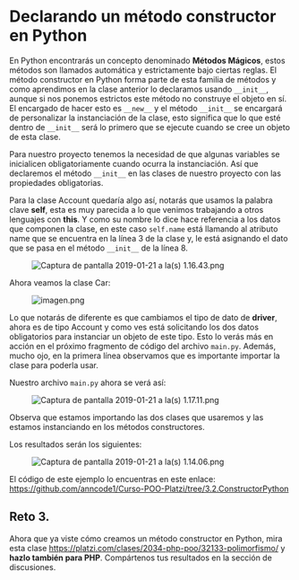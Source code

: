 # Declarando un método constructor en Python

<div class="MaterialLecture-text"><p>En Python encontrarás un concepto denominado <strong>Métodos Mágicos</strong>, estos métodos son llamados automática y estrictamente bajo ciertas reglas. El método constructor en Python forma parte de esta familia de métodos y como aprendimos en la clase anterior lo declaramos usando <code>__init__</code>, aunque si nos ponemos estrictos este método no construye el objeto en sí. El encargado de hacer esto es <code>__new__</code> y el método <code>__init__</code> se encargará de personalizar la instanciación de la clase, esto significa que lo que esté dentro de <code>__init__</code> será lo primero que se ejecute cuando se cree un objeto de esta clase.</p>
<p>Para nuestro proyecto tenemos la necesidad de que algunas variables se inicialicen obligatoriamente cuando ocurra la instanciación. Así que declaremos el método <code>__init__</code> en las clases de nuestro proyecto con las propiedades obligatorias.</p>
<p>Para la clase Account quedaría algo así, notarás que usamos la palabra clave <strong>self</strong>, esta es muy parecida a lo que venimos trabajando a otros lenguajes con <strong>this</strong>. Y como su nombre lo dice hace referencia a los datos que componen la clase, en este caso <code>self.name</code> está llamando al atributo name que se encuentra en la línea 3 de la clase y, le está asignando el dato que se pasa en el método <code>__init__</code> de la línea 8.</p>
<figure><img src="https://static.platzi.com/media/user_upload/Captura%20de%20pantalla%202019-01-21%20a%20la%28s%29%201.16.43-c55250b1-a09b-4025-b263-c09ae7364008.jpg" alt="Captura de pantalla 2019-01-21 a la(s) 1.16.43.png"></figure>
<p>Ahora veamos la clase Car:</p>
<figure><img src="https://static.platzi.com/media/user_upload/imagen-f683eb2d-6a0a-44c7-a32c-92a0cbce962b.jpg" alt="imagen.png"></figure>
<p>Lo que notarás de diferente es que cambiamos el tipo de dato de <strong>driver</strong>, ahora es de tipo Account y como ves está solicitando los dos datos obligatorios para instanciar un objeto de este tipo. Esto lo verás más en acción en el próximo fragmento de código del archivo <code>main.py</code>. Además, mucho ojo, en la primera línea observamos que es importante importar la clase para poderla usar.</p>
<p>Nuestro archivo <code>main.py</code> ahora se verá así:</p>
<figure><img src="https://static.platzi.com/media/user_upload/Captura%20de%20pantalla%202019-01-21%20a%20la%28s%29%201.17.11-72be8450-fa7f-4030-9987-ffb098c4d46c.jpg" alt="Captura de pantalla 2019-01-21 a la(s) 1.17.11.png"></figure>
<p>Observa que estamos importando las dos clases que usaremos y las estamos instanciando en los métodos constructores.</p>
<p>Los resultados serán los siguientes:</p>
<figure><img src="https://static.platzi.com/media/user_upload/Captura%20de%20pantalla%202019-01-21%20a%20la%28s%29%201.14.06-613a190d-a678-490c-a010-81150b4b883f.jpg" alt="Captura de pantalla 2019-01-21 a la(s) 1.14.06.png"></figure>
<p>El código de este ejemplo lo encuentras en este enlace:<br>
<a href="https://github.com/anncode1/Curso-POO-Platzi/tree/3.2.ConstructorPython" target="_blank" rel="noopener">https://github.com/anncode1/Curso-POO-Platzi/tree/3.2.ConstructorPython</a></p>
<h2>Reto 3.</h2>
<p>Ahora que ya viste cómo creamos un método constructor en Python, mira esta clase <a href="https://platzi.com/clases/2034-php-poo/32133-polimorfismo/" target="_blank" rel="noopener">https://platzi.com/clases/2034-php-poo/32133-polimorfismo/</a> y <strong>hazlo también para PHP</strong>. Compártenos tus resultados en la sección de discusiones.</p>
</div>
